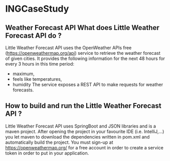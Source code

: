# INGCaseStudy
Weather Forecast API
What does Little Weather Forecast API do ?
-----------------------------------------
Little Weather Forecast API uses the OpenWeather APIs free (https://openweathermap.org/api) service to retrieve the weather forecast of given cities. It provides the following information for the next 48 hours for every 3 hours in this time period: 
- maximum, 
- feels like temperatures, 
- humidity 
The service exposes a REST API to make requests for weather forecasts.

How to build and run the Little Weather Forecast API ?
-----------------------------------------------------
Little Weather Forecast API uses SpringBoot and JSON libraries and is a maven project. After opening the project in your favourite IDE (i.e. IntelliJ,...) you let maven to download the dependencies written in pom.xml and automatically build the project.
You must sign-up at https://openweathermap.org/ for a free account in order to create a service token in order to put in your application.
